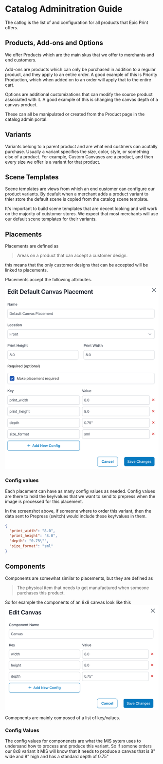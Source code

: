 # Catalog Adminitration Guide

The catlog is the list of and configuration for all products that Epic Print offers.

## Products, Add-ons and Options

We offer Products which are the main skus that we offer to merchants and end customers.

Add-ons are products which can only be purchased in addition to a regular product, and they apply to an entire order. A good example of this is Priority Production, which when added on to an order will apply that to the entire cart.

Options are additional customizations that can modify the source product associated with it. A good example of this is changing the canvas depth of a canvas product.

These can all be manipulated or created from the Product page in the catalog admin portal.

## Variants

Variants belong to a parent product and are what end custmers can acutally purchase. Usually a variant specifies the size, color, style, or something else of a product. For example, Custom Canvases are a product, and then every size we offer is a variant for that product.

## Scene Templates

Scene templates are views from which an end customer can configure our product variants. By deafult when a merchant adds a product variant to thier store the default scene is copied from the catalog scene template.

It's important to build scene templates that are decent looking and will work on the majority of cutstomer stores. We expect that most merchants will use our default scene templates for their variants.

## Placements

Placements are defined as

> Areas on a product that can accept a customer design.

this means that the only customer designs that can be accepted will be linked to placements.

Placements accept the following attributes.

![Placement Popup](../images/placements.png)

### Config values

Each placement can have as many config values as needed. Config values are there to hold the key/values that we want to send to prepress when the image is processed for this placement.

In the screenshot above, if someone where to order this variant, then the data sent to Prepress (switch) would include these key/values in them.

```json
{
  "print_width": "8.0",
  "print_height": "8.0",
  "depth": "0.75\"",
  "size_format": "sml"
}
```

## Components

Components are somewhat similar to placements, but they are defined as

> The physical item that needs to get manufactured when someone purchases this product.

So for example the components of an 8x8 canvas look like this
![Component Popup](../images/components.png)

Comopnents are mainly composed of a list of key/values.

### Config Values

The config values for componenets are what the MIS sytem uses to undersand how to process and produce this variant. So if somone orders our 8x8 variant it MIS will know that it needs to produce a canvas that is 8" wide and 8" high and has a standard depth of 0.75"

